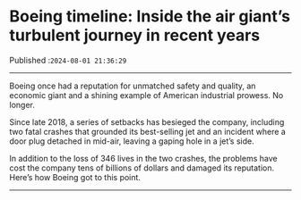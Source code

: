 # Boeing timeline: Inside the air giant’s turbulent journey in recent years

Published :`2024-08-01 21:36:29`

---

Boeing once had a reputation for unmatched safety and quality, an economic giant and a shining example of American industrial prowess. No longer.

Since late 2018, a series of setbacks has besieged the company, including two fatal crashes that grounded its best-selling jet and an incident where a door plug detached in mid-air, leaving a gaping hole in a jet’s side.

In addition to the loss of 346 lives in the two crashes, the problems have cost the company tens of billions of dollars and damaged its reputation. Here’s how Boeing got to this point.

---

